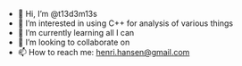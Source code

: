 - 👋 Hi, I’m @t13d3m13s
- 👀 I’m interested in using C++ for analysis of various things
- 🌱 I’m currently learning all I can
- 💞️ I’m looking to collaborate on
- 📫 How to reach me: henri.hansen@gmail.com

<!---
t13d3m13s/t13d3m13s is a ✨ special ✨ repository because its `README.md` (this file) appears on your GitHub profile.
You can click the Preview link to take a look at your changes.
--->
